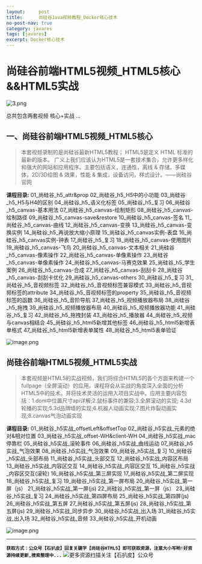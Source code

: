 ```yaml
---
layout:     post
title:      尚硅谷Java视频教程_Docker核心技术
no-post-nav: true
category: javares
tags: [javares]
excerpt: Docker核心技术
---
```



# 尚硅谷前端HTML5视频_HTML5核心&&HTML5实战
![3.png](https://upload-images.jianshu.io/upload_images/12555954-650a0355d876c3d2.png?imageMogr2/auto-orient/strip%7CimageView2/2/w/1240)

总共包含两套视频  核心+实战 ...


##  一、尚硅谷前端HTML5视频_HTML5核心
> 本套视频录制的是尚硅谷最新HTML5教程； HTML5是定义 HTML 标准的最新的版本。 广义上我们应该认为HTML5是一套技术集合，允许更多样化和强大的网站和应用程序。主要包括语义，连通性，离线 & 存储，多媒体，2D/3D绘图 & 效果，性能 & 集成，设备访问，样式设计。——尚硅谷官网

**课程目录:**
01\_尚硅谷\_h5\_attr&prop
02\_尚硅谷\_h5\_H5中的小功能
03\_尚硅谷\_h5\_H5与H4的区别
04\_尚硅谷\_h5\_语义化标签
05\_尚硅谷\_h5\_复习
06\_尚硅谷\_h5\_canvas-基本用法
07\_尚硅谷\_h5\_canvas-绘制矩形
08\_尚硅谷\_h5\_canvas-绘制路径
09\_尚硅谷\_h5\_canvas-save&restore
10\_尚硅谷\_h5\_canvas-签名
11\_尚硅谷\_h5\_canvas-曲线
12\_尚硅谷\_h5\_canvas-变换
13\_尚硅谷\_h5\_canvas-变换实例
14\_尚硅谷\_h5\_再说放大缩小原理
15\_尚硅谷\_h5\_canvas实例-表盘
16\_尚硅谷\_h5\_canvas实例-钟表
17\_尚硅谷\_h5\_复习
18\_尚硅谷\_h5\_canvas-使用图片
19\_尚硅谷\_h5\_canvas-飞鸟
20\_尚硅谷\_h5\_canvas-文本相关
21\_尚硅谷\_h5\_canvas-像素操作
22\_尚硅谷\_h5\_canvas-单像素操作
23\_尚硅谷\_h5\_canvas-单像素操作
24\_尚硅谷\_h5\_canvas-马赛克效果
25\_尚硅谷\_h5\_学生案例
26\_尚硅谷\_h5\_canvas-合成
27\_尚硅谷\_h5\_canvas-刮刮卡
28\_尚硅谷\_h5\_canvas-刮刮卡优化
29\_尚硅谷\_h5\_canvas-others
30\_尚硅谷\_h5\_复习
31\_尚硅谷\_h5\_音视频标签
32\_尚硅谷\_h5\_音视频标签兼容模式
33\_尚硅谷\_h5\_音视频标签的attribute
34\_尚硅谷\_h5\_音视频标签的property
35\_尚硅谷\_h5\_音视频标签的函数
36\_尚硅谷\_h5\_音阶导航
37\_尚硅谷\_h5\_视频播放器布局
38\_尚硅谷\_h5\_拖拽
39\_尚硅谷\_h5\_视频播放器布局
40\_尚硅谷\_h5\_视频播放器功能
41\_尚硅谷\_h5\_复习
42\_尚硅谷\_h5\_拖拽封装
43\_尚硅谷\_h5\_播放器
44\_尚硅谷\_h5\_视频与canvas相结合
45\_尚硅谷\_h5\_html5新增其他标签
46\_尚硅谷\_h5\_html5新增表单格式
47\_尚硅谷\_h5\_html5新增表单属性
48\_尚硅谷\_h5\_html5表单验证

![image.png](https://upload-images.jianshu.io/upload_images/12555954-0d198dbada0c8d7e.png?imageMogr2/auto-orient/strip%7CimageView2/2/w/1240)

## 尚硅谷前端HTML5视频_HTML5实战
> 本套视频是HTML5的实战视频，我们将综合HTML5的各个方面来构建一个fullpage（全屏滚动）的应用。课程将会从实战的角度深入全面的分析HTML5中的技术。并将技术灵活的运用入项目实战中。应用主要内容包括：1.dom中位置尺寸api详解;2.鼠标事件的兼容;3.全屏滚动的实现; 4.3d轮播的实现;5.3d品牌墙的实现;6.机器人动画实现;7.图片炸裂动画实现;8.canvas气泡动画实现

**课程目录:**
01\_尚硅谷\_h5实战\_offsetLeft&offsetTop
02\_尚硅谷\_h5实战\_元素的绝对&相对位置
03\_尚硅谷\_h5实战\_offset-WH&client-WH
04\_尚硅谷\_h5实战\_mac停靠栏
05\_尚硅谷\_h5实战\_滚轮事件
06\_尚硅谷\_h5实战\_曲线运动
07\_尚硅谷\_h5实战\_气泡效果
08\_尚硅谷\_h5实战\_气泡效果
09\_尚硅谷\_h5实战\_复习
10\_尚硅谷\_h5实战\_头部布局
11\_尚硅谷\_h5实战\_头部交互
12\_尚硅谷\_h5实战\_内容区布局
13\_尚硅谷\_h5实战\_内容区交互
14\_尚硅谷\_h5实战\_内容区交互
15\_尚硅谷\_h5实战\_内容区交互(滚轮)
16\_尚硅谷\_h5实战\_第三屏实现
17\_尚硅谷\_h5实战\_第二屏实现
18\_尚硅谷\_h5实战\_复习
19\_尚硅谷\_h5实战\_第一屏布局
20\_尚硅谷\_h5实战\_第一屏（js）
21\_尚硅谷\_h5实战\_第一屏(js)
22\_尚硅谷\_h5实战\_第一屏（js）
23\_尚硅谷\_h5实战\_复习
24\_尚硅谷\_h5实战\_第四屏布局
25\_尚硅谷\_h5实战\_第四屏(js)
26\_尚硅谷\_h5实战\_第五屏
27\_尚硅谷\_h5实战\_第五屏(js)
28\_尚硅谷\_h5实战\_第五屏(js)
29\_尚硅谷\_h5实战\_同步异步
30\_尚硅谷\_h5实战\_出入场
31\_尚硅谷\_h5实战\_出入场
32\_尚硅谷\_h5实战\_音频
33\_尚硅谷\_h5实战\_开机动画

![image.png](https://upload-images.jianshu.io/upload_images/12555954-0e6d2831404bbae2.png?imageMogr2/auto-orient/strip%7CimageView2/2/w/1240)

---
**`获取方式：公众号【石扒皮】回复关键字【尚硅谷HTML5】即可获取资源，注意大小写哟!好资源持续更新,搜索整理中...`**
![更多资源扫描关注【石扒皮】公众号](https://upload-images.jianshu.io/upload_images/12555954-392dfb59326481b0.png?imageMogr2/auto-orient/strip%7CimageView2/2/w/1240)

